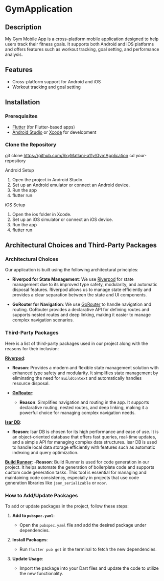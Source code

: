 # GymApplication

## Description

My Gym Mobile App is a cross-platform mobile application designed to help users track their fitness goals. It supports both Android and iOS platforms and offers features such as workout tracking, goal setting, and performance analysis.

## Features

- Cross-platform support for Android and iOS
- Workout tracking and goal setting

## Installation

### Prerequisites

- [Flutter](https://flutter.dev/docs/get-started/install) (for Flutter-based apps)
- [Android Studio](https://developer.android.com/studio) or [Xcode](https://developer.apple.com/xcode/) for development

### Clone the Repository

git clone https://github.com/SkyMatlani-a11y/GymApplication
cd your-repository

Android Setup
1) Open the project in Android Studio.
2) Set up an Android emulator or connect an Android device.
3) Run the app
4) flutter run

iOS Setup
1) Open the ios folder in Xcode.
2) Set up an iOS simulator or connect an iOS device.
3) Run the app
4) flutter run

## Architectural Choices and Third-Party Packages

### Architectural Choices

Our application is built using the following architectural principles:
- **Riverpod for State Management**: We use [Riverpod](https://pub.dev/packages/riverpod) for state management due to its improved type safety, modularity, and automatic disposal features. Riverpod allows us to manage state efficiently and provides a clear separation between the state and UI components.

- **GoRouter for Navigation**: We use [GoRouter](https://pub.dev/packages/go_router) to handle navigation and routing. GoRouter provides a declarative API for defining routes and supports nested routes and deep linking, making it easier to manage complex navigation scenarios.

### Third-Party Packages

Here is a list of third-party packages used in our project along with the reasons for their inclusion:

 **[Riverpod](https://pub.dev/packages/riverpod)**: 
  - **Reason**: Provides a modern and flexible state management solution with enhanced type safety and modularity. It simplifies state management by eliminating the need for `BuildContext` and automatically handles resource disposal.

- **[GoRouter](https://pub.dev/packages/go_router)**: 
  - **Reason**: Simplifies navigation and routing in the app. It supports declarative routing, nested routes, and deep linking, making it a powerful choice for managing complex navigation needs.

**[Isar DB](https://pub.dev/packages/isar)**:
  - **Reason**: Isar DB is chosen for its high performance and ease of use. It is an object-oriented database that offers fast queries, real-time updates, and a simple API for managing complex data structures. Isar DB is used to handle local data storage efficiently with features such as automatic indexing and query optimization.

 **[Build Runner](https://pub.dev/packages/build_runner)**:
    -**Reason**: Build Runner is used for code generation in our project. It helps automate the generation of boilerplate code and supports custom code generation tasks. This tool is essential for managing and maintaining code consistency, especially in projects that use code generation libraries like `json_serializable` or `moor`.

### How to Add/Update Packages

To add or update packages in the project, follow these steps:

1. **Add to `pubspec.yaml`**:
   - Open the `pubspec.yaml` file and add the desired package under dependencies.

2. **Install Packages**:
   - Run `flutter pub get` in the terminal to fetch the new dependencies.

3. **Update Usage**:
   - Import the package into your Dart files and update the code to utilize the new functionality.

